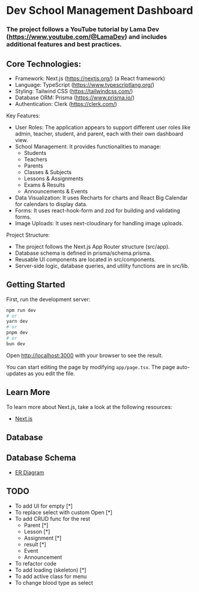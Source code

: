 # Dev School Management Dashboard

### The project follows a YouTube tutorial by Lama Dev (https://www.youtube.com/@LamaDev) and includes additional features and best practices.

## Core Technologies:

- Framework: Next.js (https://nextjs.org/) (a React framework)
- Language: TypeScript (https://www.typescriptlang.org/)
- Styling: Tailwind CSS (https://tailwindcss.com/)
- Database ORM: Prisma (https://www.prisma.io/)
- Authentication: Clerk (https://clerk.com/)

Key Features:

- User Roles: The application appears to support different user roles like admin, teacher, student, and parent, each with their own dashboard view.
- School Management: It provides functionalities to manage:
    - Students
    - Teachers
    - Parents
    - Classes & Subjects
    - Lessons & Assignments
    - Exams & Results
    - Announcements & Events
- Data Visualization: It uses Recharts for charts and React Big Calendar for calendars to display data.
- Forms: It uses react-hook-form and zod for building and validating forms.
- Image Uploads: It uses next-cloudinary for handling image uploads.

Project Structure:

- The project follows the Next.js App Router structure (src/app).
- Database schema is defined in prisma/schema.prisma.
- Reusable UI components are located in src/components.
- Server-side logic, database queries, and utility functions are in src/lib.

## Getting Started

First, run the development server:

```bash
npm run dev
# or
yarn dev
# or
pnpm dev
# or
bun dev
```

Open [http://localhost:3000](http://localhost:3000) with your browser to see the result.

You can start editing the page by modifying `app/page.tsx`. The page auto-updates as you edit the file.

## Learn More

To learn more about Next.js, take a look at the following resources:

- [Next.js](https://nextjs.org/learn)

## Database

## Database Schema

- [ER Diagram](prisma/database.png)

## TODO

- To add UI for empty [*]
- To replace select with custom Open [*]
- To add CRUD func for the rest
    - Parent [*]
    - Lesson [*]
    - Assignment [*]
    - result [*]
    - Event
    - Announcement
- To refactor code
- To add loading (skeleton) [*]
- To add active class for menu
- To change blood type as select
